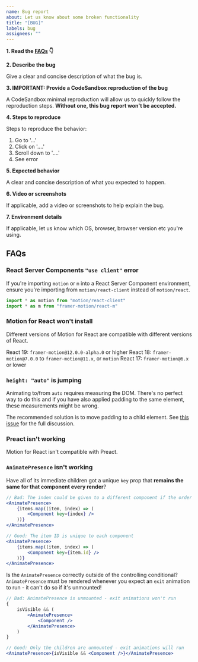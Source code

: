 ```yaml
---
name: Bug report
about: Let us know about some broken functionality
title: "[BUG]"
labels: bug
assignees: ""
---
```


**1. Read the [FAQs](#faqs) 👇**

**2. Describe the bug**

Give a clear and concise description of what the bug is.

**3. IMPORTANT: Provide a CodeSandbox reproduction of the bug**

A CodeSandbox minimal reproduction will allow us to quickly follow the reproduction steps. **Without one, this bug report won't be accepted.**

**4. Steps to reproduce**

Steps to reproduce the behavior:

1. Go to '...'
2. Click on '....'
3. Scroll down to '....'
4. See error

**5. Expected behavior**

A clear and concise description of what you expected to happen.

**6. Video or screenshots**

If applicable, add a video or screenshots to help explain the bug.

**7. Environment details**

If applicable, let us know which OS, browser, browser version etc you're using.

## FAQs

### React Server Components `"use client"` error

If you're importing `motion` or `m` into a React Server Component environment, ensure you're importing from `motion/react-client` instead of `motion/react`.

```javascript
import * as motion from "motion/react-client"
import * as m from "framer-motion/react-m"
```

### Motion for React won't install

Different versions of Motion for React are compatible with different versions of React.

React 19: `framer-motion@12.0.0-alpha.0` or higher
React 18: `framer-motion@7.0.0` to `framer-motion@11.x`, or `motion`
React 17: `framer-motion@6.x` or lower

### `height: "auto"` is jumping

Animating to/from `auto` requires measuring the DOM. There's no perfect way to do this and if you have also applied padding to the same element, these measurements might be wrong.

The recommended solution is to move padding to a child element. See [this issue](https://github.com/framer/motion/issues/368) for the full discussion.

### Preact isn't working

Motion for React isn't compatible with Preact.

### `AnimatePresence` isn't working

Have all of its immediate children got a unique `key` prop that **remains the same for that component every render**?

```jsx
// Bad: The index could be given to a different component if the order of items changes
<AnimatePresence>
    {items.map((item, index) => (
        <Component key={index} />
    ))}
</AnimatePresence>
```

```jsx
// Good: The item ID is unique to each component
<AnimatePresence>
    {items.map((item, index) => (
        <Component key={item.id} />
    ))}
</AnimatePresence>
```

Is the `AnimatePresence` correctly outside of the controlling conditional? `AnimatePresence` must be rendered whenever you expect an `exit` animation to run - it can't do so if it's unmounted!

```jsx
// Bad: AnimatePresence is unmounted - exit animations won't run
{
    isVisible && (
        <AnimatePresence>
            <Component />
        </AnimatePresence>
    )
}
```

```jsx
// Good: Only the children are unmounted - exit animations will run
<AnimatePresence>{isVisible && <Component />}</AnimatePresence>
```
